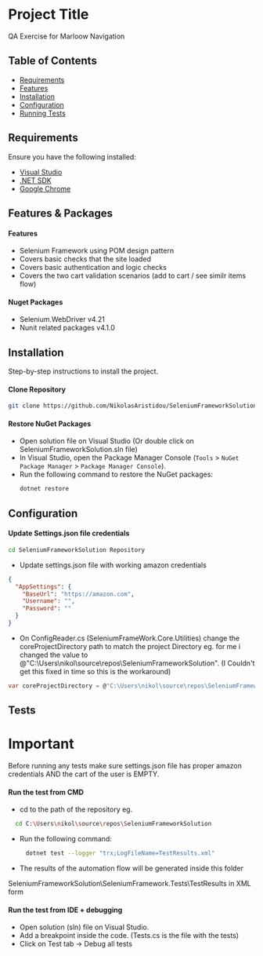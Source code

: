 # Project Title

QA Exercise for Marloow Navigation

## Table of Contents

- [Requirements](#requirements)
- [Features](#features)
- [Installation](#installation)
- [Configuration](#configuration)
- [Running Tests](#Tests)

## Requirements

Ensure you have the following installed:
- [Visual Studio](https://visualstudio.microsoft.com/downloads/)
- [.NET SDK](https://dotnet.microsoft.com/download)
- [Google Chrome](https://www.google.com/chrome/)



## Features & Packages

#### Features

- Selenium Framework using POM design pattern
- Covers basic checks that the site loaded
- Covers basic authentication and logic checks
- Covers the two cart validation scenarios (add to cart / see similr items flow)

#### Nuget Packages

- Selenium.WebDriver v4.21
- Nunit related packages v4.1.0
## Installation

Step-by-step instructions to install the project.

#### Clone Repository
```bash
git clone https://github.com/NikolasAristidou/SeleniumFrameworkSolution.git
```

#### Restore NuGet Packages
   - Open solution file on Visual Studio (Or double click on SeleniumFrameworkSolution.sln file) 
   - In Visual Studio, open the Package Manager Console (`Tools` > `NuGet Package Manager` > `Package Manager Console`).
   - Run the following command to restore the NuGet packages:
     ```sh
     dotnet restore
     ```

## Configuration

#### Update Settings.json file credentials

```Bash
cd SeleniumFrameworkSolution Repository
```
- Update settings.json file with working amazon credentials
```Json
{
  "AppSettings": {
    "BaseUrl": "https://amazon.com",
    "Username": "",
    "Password": ""
  }
}
```

- On ConfigReader.cs (SeleniumFrameWork.Core.Utilities) change the coreProjectDirectory path to match the project Directory eg. for me i changed the value to @"C:\Users\nikol\source\repos\SeleniumFrameworkSolution". (I Couldn't get this fixed in time so this is the workaround)

```c#
var coreProjectDirectory = @"C:\Users\nikol\source\repos\SeleniumFrameworkSolution";
```

## Tests

# Important

Before running any tests make sure settings.json file has proper amazon credentials AND the cart of the user is EMPTY.

#### Run the test from CMD

- cd to the path of the repository eg.

```Bash
  cd C:\Users\nikol\source\repos\SeleniumFrameworkSolution
```

- Run the following command: 

```sh
     dotnet test --logger "trx;LogFileName=TestResults.xml"
```

- The results of the automation flow will be generated inside this folder 

SeleniumFrameworkSolution\SeleniumFramework.Tests\TestResults in XML form

#### Run the test from IDE + debugging

- Open solution (sln) file on Visual Studio.
- Add a breakpoint inside the code. (Tests.cs is the file with the tests)
- Click on Test tab -> Debug all tests


